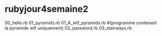 # rubyjour4semaine2

00_hello.rb
01_pyramids.rb
  01_A_wtf_pyramids.rb #(programme contenant la pyramide wtf uniquement)
02_password.rb
03_stairways.rb
